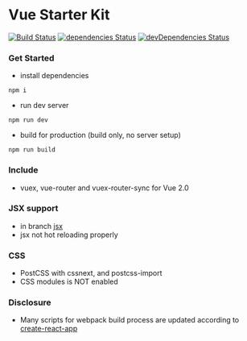 # Vue Starter Kit
[![Build Status](https://travis-ci.org/xiaofan2406/vue-starter-kit.svg?branch=master)](https://travis-ci.org/xiaofan2406/vue-starter-kit) [![dependencies Status](https://david-dm.org/xiaofan2406/vue-starter-kit/status.svg)](https://david-dm.org/xiaofan2406/vue-starter-kit) [![devDependencies Status](https://david-dm.org/xiaofan2406/vue-starter-kit/dev-status.svg)](https://david-dm.org/xiaofan2406/vue-starter-kit?type=dev)


### Get Started
- install dependencies
```
npm i
```

- run dev server
```
npm run dev
```

- build for production (build only, no server setup)
```
npm run build
```


### Include
- vuex, vue-router and vuex-router-sync for Vue 2.0


### JSX support
- in branch [jsx](https://github.com/xiaofan2406/vue-starter-kit/tree/jsx)
- jsx not hot reloading properly


### CSS
- PostCSS with cssnext, and postcss-import
- CSS modules is NOT enabled


### Disclosure
- Many scripts for webpack build process are updated according to [create-react-app](https://github.com/facebookincubator/create-react-app)
